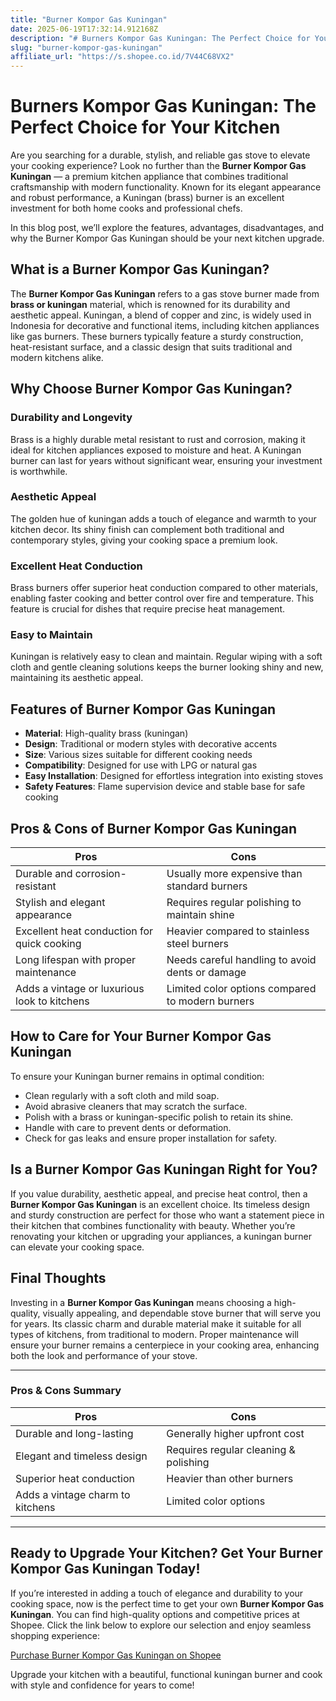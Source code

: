 ```yaml
---
title: "Burner Kompor Gas Kuningan"
date: 2025-06-19T17:32:14.912168Z
description: "# Burners Kompor Gas Kuningan: The Perfect Choice for Your Kitchen..."
slug: "burner-kompor-gas-kuningan"
affiliate_url: "https://s.shopee.co.id/7V44C68VX2"
---
```

# Burners Kompor Gas Kuningan: The Perfect Choice for Your Kitchen

Are you searching for a durable, stylish, and reliable gas stove to elevate your cooking experience? Look no further than the **Burner Kompor Gas Kuningan** — a premium kitchen appliance that combines traditional craftsmanship with modern functionality. Known for its elegant appearance and robust performance, a Kuningan (brass) burner is an excellent investment for both home cooks and professional chefs.

In this blog post, we’ll explore the features, advantages, disadvantages, and why the Burner Kompor Gas Kuningan should be your next kitchen upgrade.

## What is a Burner Kompor Gas Kuningan?

The **Burner Kompor Gas Kuningan** refers to a gas stove burner made from **brass or kuningan** material, which is renowned for its durability and aesthetic appeal. Kuningan, a blend of copper and zinc, is widely used in Indonesia for decorative and functional items, including kitchen appliances like gas burners. These burners typically feature a sturdy construction, heat-resistant surface, and a classic design that suits traditional and modern kitchens alike.

## Why Choose Burner Kompor Gas Kuningan?

### Durability and Longevity

Brass is a highly durable metal resistant to rust and corrosion, making it ideal for kitchen appliances exposed to moisture and heat. A Kuningan burner can last for years without significant wear, ensuring your investment is worthwhile.

### Aesthetic Appeal

The golden hue of kuningan adds a touch of elegance and warmth to your kitchen decor. Its shiny finish can complement both traditional and contemporary styles, giving your cooking space a premium look.

### Excellent Heat Conduction

Brass burners offer superior heat conduction compared to other materials, enabling faster cooking and better control over fire and temperature. This feature is crucial for dishes that require precise heat management.

### Easy to Maintain

Kuningan is relatively easy to clean and maintain. Regular wiping with a soft cloth and gentle cleaning solutions keeps the burner looking shiny and new, maintaining its aesthetic appeal.

## Features of Burner Kompor Gas Kuningan

- **Material**: High-quality brass (kuningan)
- **Design**: Traditional or modern styles with decorative accents
- **Size**: Various sizes suitable for different cooking needs
- **Compatibility**: Designed for use with LPG or natural gas
- **Easy Installation**: Designed for effortless integration into existing stoves
- **Safety Features**: Flame supervision device and stable base for safe cooking

## Pros & Cons of Burner Kompor Gas Kuningan

| **Pros** | **Cons** |
|----------------------------|------------------------------|
| Durable and corrosion-resistant | Usually more expensive than standard burners |
| Stylish and elegant appearance | Requires regular polishing to maintain shine |
| Excellent heat conduction for quick cooking | Heavier compared to stainless steel burners |
| Long lifespan with proper maintenance | Needs careful handling to avoid dents or damage |
| Adds a vintage or luxurious look to kitchens | Limited color options compared to modern burners |

## How to Care for Your Burner Kompor Gas Kuningan

To ensure your Kuningan burner remains in optimal condition:
- Clean regularly with a soft cloth and mild soap.
- Avoid abrasive cleaners that may scratch the surface.
- Polish with a brass or kuningan-specific polish to retain its shine.
- Handle with care to prevent dents or deformation.
- Check for gas leaks and ensure proper installation for safety.

## Is a Burner Kompor Gas Kuningan Right for You?

If you value durability, aesthetic appeal, and precise heat control, then a **Burner Kompor Gas Kuningan** is an excellent choice. Its timeless design and sturdy construction are perfect for those who want a statement piece in their kitchen that combines functionality with beauty. Whether you’re renovating your kitchen or upgrading your appliances, a kuningan burner can elevate your cooking space.

## Final Thoughts

Investing in a **Burner Kompor Gas Kuningan** means choosing a high-quality, visually appealing, and dependable stove burner that will serve you for years. Its classic charm and durable material make it suitable for all types of kitchens, from traditional to modern. Proper maintenance will ensure your burner remains a centerpiece in your cooking area, enhancing both the look and performance of your stove.

---

### Pros & Cons Summary

| **Pros** | **Cons** |
|----------------------------|------------------------------|
| Durable and long-lasting | Generally higher upfront cost |
| Elegant and timeless design | Requires regular cleaning & polishing |
| Superior heat conduction | Heavier than other burners |
| Adds a vintage charm to kitchens | Limited color options |

---

## Ready to Upgrade Your Kitchen? Get Your Burner Kompor Gas Kuningan Today!

If you’re interested in adding a touch of elegance and durability to your cooking space, now is the perfect time to get your own **Burner Kompor Gas Kuningan**. You can find high-quality options and competitive prices at Shopee. Click the link below to explore our selection and enjoy seamless shopping experience:

[Purchase Burner Kompor Gas Kuningan on Shopee](https://s.shopee.co.id/7V44C68VX2)

Upgrade your kitchen with a beautiful, functional kuningan burner and cook with style and confidence for years to come!